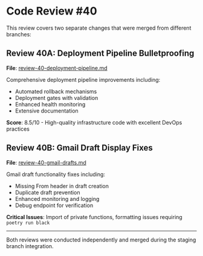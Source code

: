 # Code Review #40

This review covers two separate changes that were merged from different branches:

## Review 40A: Deployment Pipeline Bulletproofing
**File**: [review-40-deployment-pipeline.md](./review-40-deployment-pipeline.md)

Comprehensive deployment pipeline improvements including:
- Automated rollback mechanisms
- Deployment gates with validation
- Enhanced health monitoring
- Extensive documentation

**Score**: 8.5/10 - High-quality infrastructure code with excellent DevOps practices

## Review 40B: Gmail Draft Display Fixes  
**File**: [review-40-gmail-drafts.md](./review-40-gmail-drafts.md)

Gmail draft functionality fixes including:
- Missing From header in draft creation
- Duplicate draft prevention
- Enhanced monitoring and logging
- Debug endpoint for verification

**Critical Issues**: Import of private functions, formatting issues requiring `poetry run black`

---

Both reviews were conducted independently and merged during the staging branch integration.